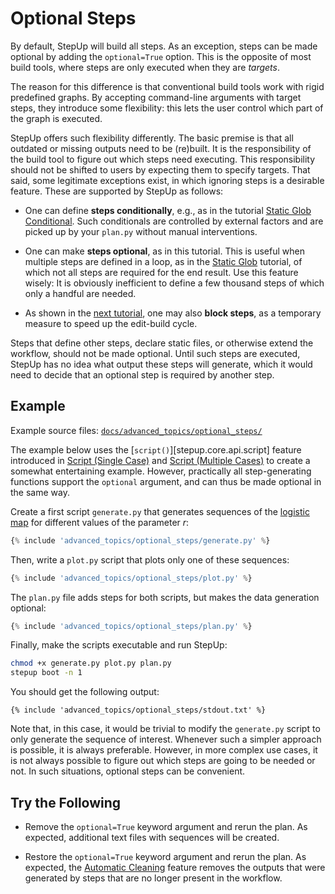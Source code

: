 # Optional Steps

By default, StepUp will build all steps.
As an exception, steps can be made optional by adding the `optional=True` option.
This is the opposite of most build tools, where steps are only executed when they are *targets*.

The reason for this difference is that conventional build tools work with rigid predefined graphs.
By accepting command-line arguments with target steps, they introduce some flexibility:
this lets the user control which part of the graph is executed.

StepUp offers such flexibility differently.
The basic premise is that all outdated or missing outputs need to be (re)built.
It is the responsibility of the build tool to figure out which steps need executing.
This responsibility should not be shifted to users by expecting them to specify targets.
That said, some legitimate exceptions exist, in which ignoring steps is a desirable feature.
These are supported by StepUp as follows:

- One can define **steps conditionally**, e.g.,
  as in the tutorial [Static Glob Conditional](../getting_started/static_glob_conditional.md).
  Such conditionals are controlled by external factors and
  are picked up by your `plan.py` without manual interventions.

- One can make **steps optional**, as in this tutorial.
  This is useful when multiple steps are defined in a loop,
  as in the [Static Glob](../getting_started/static_glob.md) tutorial,
  of which not all steps are required for the end result.
  Use this feature wisely:
  It is obviously inefficient to define a few thousand steps of which only a handful are needed.

- As shown in the [next tutorial](blocked_steps.md), one may also **block steps**,
  as a temporary measure to speed up the edit-build cycle.

Steps that define other steps, declare static files, or otherwise extend the workflow,
should not be made optional.
Until such steps are executed, StepUp has no idea what output these steps will generate,
which it would need to decide that an optional step is required by another step.

## Example

Example source files: [`docs/advanced_topics/optional_steps/`](https://github.com/reproducible-reporting/stepup-core/tree/main/docs/advanced_topics/optional_steps)

The example below uses the [`script()`][stepup.core.api.script] feature introduced in
[Script (Single Case)](../getting_started/script_single.md) and
[Script (Multiple Cases)](../getting_started/script_multiple.md)
to create a somewhat entertaining example.
However, practically all step-generating functions support the `optional` argument,
and can thus be made optional in the same way.

Create a first script `generate.py` that generates sequences
of the [logistic map](https://en.wikipedia.org/wiki/Logistic_map)
for different values of the parameter *r*:

```python
{% include 'advanced_topics/optional_steps/generate.py' %}
```

Then, write a `plot.py` script that plots only one of these sequences:

```python
{% include 'advanced_topics/optional_steps/plot.py' %}
```

The `plan.py` file adds steps for both scripts, but makes the data generation optional:

```python
{% include 'advanced_topics/optional_steps/plan.py' %}
```

Finally, make the scripts executable and run StepUp:

```bash
chmod +x generate.py plot.py plan.py
stepup boot -n 1
```

You should get the following output:

```text
{% include 'advanced_topics/optional_steps/stdout.txt' %}
```

Note that, in this case, it would be trivial to modify the `generate.py` script
to only generate the sequence of interest.
Whenever such a simpler approach is possible, it is always preferable.
However, in more complex use cases, it is not always possible
to figure out which steps are going to be needed or not.
In such situations, optional steps can be convenient.

## Try the Following

- Remove the `optional=True` keyword argument and rerun the plan.
  As expected, additional text files with sequences will be created.

- Restore the `optional=True` keyword argument and rerun the plan.
  As expected, the [Automatic Cleaning](../getting_started/automatic_cleaning.md) feature
  removes the outputs that were generated by steps that are no longer present in the workflow.
